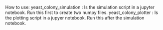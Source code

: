 How to use:
yeast_colony_simulation : Is the simulation script in a jupyter notebook. Run this first to create two numpy files.
yeast_colony_plotter : Is the plotting script in a jupyer notebook. Run this after the simulation notebook. 

